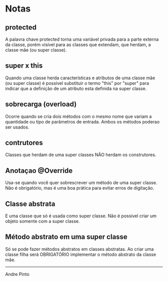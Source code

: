 # Notas

## protected
A palavra chave protected torna uma variável privada para a parte externa da classe, porém visível para as classes que extendam, que herdam, a classe mãe (ou super classe).

## super x this
Quando uma classe herda características e atributos de uma classe mãe (ou super classe) é possível substituir o termo "this" por "super" para indicar que a definição de um atributo esta definida na super classe.

## sobrecarga (overload)
Ocorre quando se cria dois métodos com o mesmo nome que variam a quantidade ou tipo de parâmetros de entrada. Ambos os métodos poderao ser usados.

## contrutores
Classes que herdam de uma super classes NÃO herdam os construtores.

## Anotaçao @Override
Usa-se quando você quer sobrescrever um método de uma super classe. Não é obrigatório, mas é uma boa prática para evitar erros de digitação.

## Classe abstrata
E uma classe que só é usada como super classe. Não é possível criar um objeto somente com a super classe.

## Método abstrato em uma super classe
Só se pode fazer métodos abstratos em classes abstratas. Ao criar uma classe filha será OBRIGATÓRIO implementar o método abstrato da classe mãe.

---
Andre Pinto
